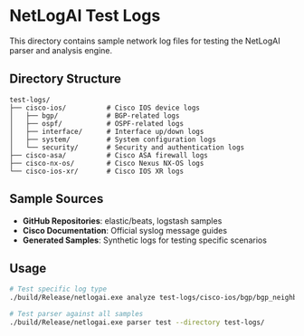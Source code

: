 # NetLogAI Test Logs

This directory contains sample network log files for testing the NetLogAI parser and analysis engine.

## Directory Structure

```
test-logs/
├── cisco-ios/          # Cisco IOS device logs
│   ├── bgp/            # BGP-related logs
│   ├── ospf/           # OSPF-related logs
│   ├── interface/      # Interface up/down logs
│   ├── system/         # System configuration logs
│   └── security/       # Security and authentication logs
├── cisco-asa/          # Cisco ASA firewall logs
├── cisco-nx-os/        # Cisco Nexus NX-OS logs
└── cisco-ios-xr/       # Cisco IOS XR logs
```

## Sample Sources

- **GitHub Repositories**: elastic/beats, logstash samples
- **Cisco Documentation**: Official syslog message guides
- **Generated Samples**: Synthetic logs for testing specific scenarios

## Usage

```bash
# Test specific log type
./build/Release/netlogai.exe analyze test-logs/cisco-ios/bgp/bgp_neighbor_down.log

# Test parser against all samples
./build/Release/netlogai.exe parser test --directory test-logs/
```